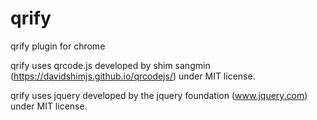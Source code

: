 # qrify
qrify plugin for chrome

qrify uses qrcode.js developed by shim sangmin (https://davidshimjs.github.io/qrcodejs/) under MIT license. 

qrify uses jquery developed by the jquery foundation (www.jquery.com) under MIT license.